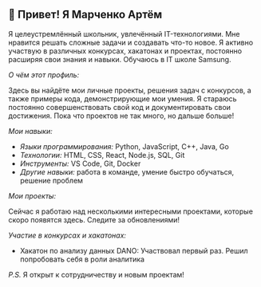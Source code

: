 ## 👋 Привет! Я Марченко Артём

Я целеустремлённый школьник, увлечённый IT-технологиями. Мне нравится решать сложные задачи и создавать что-то новое. Я активно участвую в различных конкурсах, хакатонах и проектах, постоянно расширяя свои знания и навыки. Обучаюсь в IT школе Samsung.

*О чём этот профиль:*

Здесь вы найдёте мои личные проекты, решения задач с конкурсов, а также примеры кода, демонстрирующие мои умения. Я стараюсь постоянно совершенствовать свой код и документировать свои достижения. Пока что проектов не так много, но дальше больше!

*Мои навыки:*

* *Языки программирования:* Python, JavaScript, C++, Java, Go
* *Технологии:* HTML, CSS, React, Node.js, SQL, Git
* *Инструменты:* VS Code, Git, Docker
* *Другие навыки:* работа в команде, умение быстро обучаться, решение проблем


*Мои проекты:*

Сейчас я работаю над несколькими интересными проектами, которые скоро появятся здесь. Следите за обновлениями!


*Участие в конкурсах и хакатонах:*

* Хакатон по анализу данных DANO: Участвовал первый раз. Решил попробовать себя в роли аналитика
  

*P.S.* Я открыт к сотрудничеству и новым проектам!
